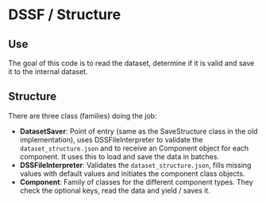 # DSSF / Structure

## Use

The goal of this code is to read the dataset, determine if it is valid and
save it to the internal dataset.

## Structure

There are three class (families) doing the job:

- **DatasetSaver**: Point of entry (same as the SaveStructure class in the old implementation), uses DSSFileInterpreter to validate the `dataset_structure.json` and to receive an Component object for each component. It uses this to load and save the data in batches.
- **DSSFileInterpreter**: Validates the `dataset_structure.json`, fills missing values with default values and initiates the component class objects.
- **Component**: Family of classes for the different component types. They check the optional keys, read the data and yield / saves it.
